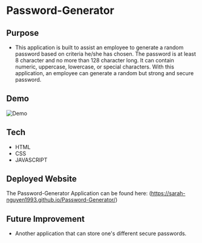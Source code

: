 # Password-Generator
## Purpose
* This application is built to assist an employee to generate a random password based on criteria he/she has chosen. The password is at least 8 character and no more than 128 character long. It can contain numeric, uppercase, lowercase, or special characters. With this application, an employee can generate a random but strong and secure password.
## Demo
![Demo](Password-generator.gif)
## Tech
* HTML
* CSS
* JAVASCRIPT
## Deployed Website
The Password-Generator Application can be found here:
(https://sarah-nguyen1993.github.io/Password-Generator/)
## Future Improvement
* Another application that can store one's different secure passwords. 
